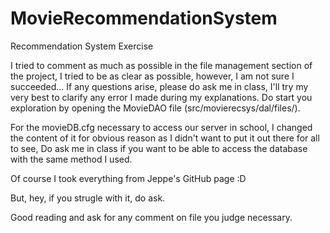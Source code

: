 # MovieRecommendationSystem
Recommendation System Exercise


I tried to comment as much as possible in the file management section of the project, 
I tried to be as clear as possible, however, I am not sure I succeeded...
If any questions arise, please do ask me in class, I'll try my very best to clarify any error I made during my explanations.
Do start you exploration by opening the MovieDAO file (src/movierecsys/dal/files/).

For the movieDB.cfg necessary to access our server in school, I changed the content of it for obvious reason as I didn't want to put it out there for all to see,
Do ask me in class if you want to be able to access the database with the same method I used.

Of course I took everything from Jeppe's GitHub page :D 

But, hey, if you strugle with it, do ask.

Good reading and ask for any comment on file you judge necessary.
